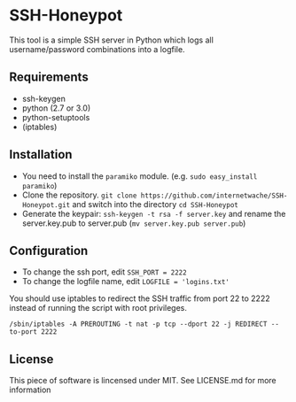 SSH-Honeypot
==============

This tool is a simple SSH server in Python which logs all username/password combinations into a logfile.

## Requirements

* ssh-keygen
* python (2.7 or 3.0)
* python-setuptools
* (iptables)

## Installation

* You need to install the `paramiko` module. (e.g. `sudo easy_install paramiko`)
* Clone the repository. `git clone https://github.com/internetwache/SSH-Honeypot.git` and switch into the directory `cd SSH-Honeypot`
* Generate the keypair: `ssh-keygen -t rsa -f server.key` and rename the server.key.pub to server.pub (`mv server.key.pub server.pub`)

## Configuration

* To change the ssh port, edit `SSH_PORT = 2222`
* To change the logfile name, edit `LOGFILE = 'logins.txt'`

You should use iptables to redirect the SSH traffic from port 22 to 2222 instead of running the script with root privileges. 

`/sbin/iptables -A PREROUTING -t nat -p tcp --dport 22 -j REDIRECT --to-port 2222`

## License

This piece of software is lincensed under MIT. See LICENSE.md for more information
